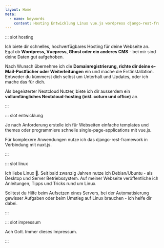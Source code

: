 ```yaml
---
layout: Home
meta:
  - name: keywords
    content: Hosting Entwicklung Linux vue.js wordpress django-rest-framework nextcloud Benjamin Kurmann
---
```



::: slot hosting

Ich biete dir schnelles, hochverfügbares Hosting für deine Webseite an. Egal ob **Wordpress, Vuepress, Ghost oder ein anderes CMS** - bei mir sind deine Daten gut aufgehoben.

Nach Wunsch übernehme ich die **Domainregistrierung, richte dir deine e-Mail-Postfächer oder Weiterleitungen** ein und mache die Erstinstallation. Entweder du kümmerst dich selbst um Unterhalt und Updates, oder ich mache das für dich.

Als begeisterter Nextcloud Nutzer, biete ich dir ausserdem ein **vollumfängliches Nextcloud-hosting (inkl. coturn und office)** an. 

:::

::: slot entwicklung

Je nach Anforderung erstelle ich für Webseiten einfache templates und themes oder programmiere schnelle single-page-applications mit vue.js. 

Für komplexere Anwendungen nutze ich das django-rest-framework in Verbindung mit nuxt.js. 

:::

::: slot linux

Ich liebe Linux 🐧. 
Seit bald zwanzig Jahren nutze ich Debian/Ubuntu - als Desktop und Server Betriebssystem. 
Auf meiner Webseite veröffentliche ich Anleitungen, Tipps und Tricks rund um Linux. 

Solltest du Hilfe beim Aufsetzen eines Servers, bei der Automatisierung gewisser Aufgaben oder beim Umstieg auf Linux brauchen - ich helfe dir dabei. 

:::

::: slot impressum

Ach Gott. Immer dieses Impressum.

:::